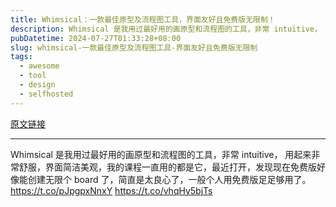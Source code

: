 ```yaml
---
title: Whimsical：一款最佳原型及流程图工具，界面友好且免费版无限制！
description: Whimsical 是我用过最好用的画原型和流程图的工具，非常 intuitive， 用起来非常舒服，界面简洁美观，我的课程一直用的都是它，最近打开，发现现在免费版好像能创建无限个 board 了，简直是太良心了，一般个人用免费版足足够用了。 
pubDatetime: 2024-07-27T01:33:28+08:00
slug: whimsical-一款最佳原型及流程图工具-界面友好且免费版无限制
tags: 
  - awesome
  - tool
  - design
  - selfhosted
---
```


[原文链接](https://x.com/vikingmute/status/1816654132398424394?s=12&t=D3VZWD30-f7ylSHW3OdYgQ)

---

Whimsical 是我用过最好用的画原型和流程图的工具，非常 intuitive， 用起来非常舒服，界面简洁美观，我的课程一直用的都是它，最近打开，发现现在免费版好像能创建无限个 board 了，简直是太良心了，一般个人用免费版足足够用了。 https://t.co/pJpgpxNnxY https://t.co/vhqHy5bjTs
